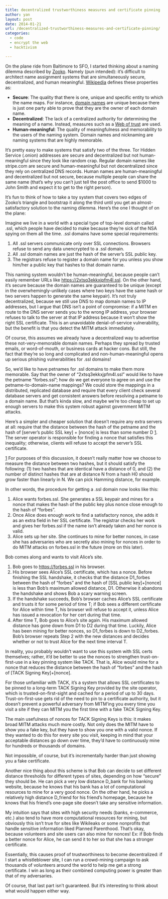 ```yaml
---
title: decentralized trustworthiness measures and certificate pinning
author: yan
layout: post
date: 2014-01-21
url: /decentralized-trustworthiness-measures-and-certificate-pinning/
categories:
  - code
  - encrypt the web
  - hacktivism

---
```

On the plane ride from Baltimore to SFO, I started thinking about a naming dilemma described by [Zooko][1]. Namely (pun intended): it&#8217;s difficult to architect name assignment systems that are simultaneously secure, decentralized, and human meaningful. [Wikipedia][2] defines these properties as:

  * **Secure**: The quality that there is one, unique and specific entity to which the name maps. For instance, [domain names][3] are unique because there is just one party able to prove that they are the owner of each domain name.
  * **Decentralized**: The lack of a centralized authority for determining the meaning of a name. Instead, measures such as a [Web of trust][4] are used.
  * **Human-meaningful**: The quality of meaningfulness and memorability to the users of the naming system. Domain names and nicknaming are naming systems that are highly memorable.

It&#8217;s pretty easy to make systems that satisfy two of the three. Tor Hidden Service (.onion) addresses are secure and decentralized but not human-meaningful since they look like random crap. Regular domain names like stripe.com are secure and human-meaningful but not decentralized since they rely on centralized DNS records. Human names are human-meaningful and decentralized but not secure, because multiple people can share the same name (that&#8217;s why you can&#8217;t just tell the post office to send $1000 to John Smith and expect it to get to the right person).

It&#8217;s fun to think of how to take a toy system that covers two edges of Zooko&#8217;s triangle and bootstrap it along the third until you get an almost-satisfactory solution to the naming dilemma. Here&#8217;s the one I thought of on the plane:

Imagine we live in a world with a special type of top-level domain called .ssl, which people have decided to make because they&#8217;re sick of the NSA spying on them all the time. .ssl domains have some special requirements:

  1. All .ssl servers communicate only over SSL connections. Browsers refuse to send any data unencrypted to a .ssl domain.
  2. All .ssl domain names are just the hash of the server&#8217;s SSL public key.
  3. The registrars refuse to register a domain name for you unless you show him/her a public key that hashes to that domain name.

This naming system wouldn&#8217;t be human-meaningful, because people can&#8217;t easily remember URLs like https://2xtsq3ekkxjpfm4l.ssl. On the other hand, it&#8217;s secure because the domain names are guaranteed to be unique (except in the overwhemingly-unlikely cases where two keys have the same hash or two servers happen to generate the same keypair). It&#8217;s not truly decentralized, because we still use DNS to map domain names to IP addresses, but I argue that DNS isn&#8217;t a point of compromise: if a MITM en route to the DNS server sends you to the wrong IP address, your browser refuses to talk to the server at that IP address because it won&#8217;t show the right SSL certificate. This is an unavoidable denial-of-service vulnerability, but the benefit is that you detect the MITM attack immediately.

Of course, this assumes we already have a decentralized way to advertise these not-very-memorable domain names. Perhaps they spread by trusted emails, or word-of-mouth, or business cards at hacker cons. But still, the fact that they&#8217;re so long and complicated and non-human-meaningful opens up serious phishing vulnerabilities for .ssl domains!

So, we&#8217;d like to have petnames for .ssl domains to make them more memorable. Say that the owner of &#8220;2xtsq3ekkxjpfm4l.ssl&#8221; would like to have the petname &#8220;forbes.ssl&#8221;; how do we get everyone to agree on and use the petname-to-domain-name mappings? We could store the mappings in a distributed, replicated database and require that every client check several database servers and get consistent answers before resolving a petname to a domain name. But that&#8217;s kinda slow, and maybe we&#8217;re too cheap to set up enough servers to make this system robust against government MITM attacks.

Here&#8217;s a simpler and cheaper solution that doesn&#8217;t require any extra servers at all: require that the distance between the hash of the petname and the hash of [server&#8217;s public SSL key] + [nonce] is less than some number D [1]. The server operator is responsible for finding a nonce that satisfies this inequality; otherwise, clients will refuse to accept the server&#8217;s SSL certificate.

[1] For purposes of this discussion, it doesn&#8217;t really matter how we choose to measure the distance between two hashes, but it should satisfy the following: (1) two hashes that are identical have a distance of 0, and (2) the number of distinct hashes that are at distance N from a hash H0 should grow faster than linearly in N. We can pick Hamming distance, for example.

In other words, the procedure for getting a .ssl domain now looks like this:

  1. Alice wants forbes.ssl. She generates a SSL keypair and mines for a nonce that makes the hash of the public key plus nonce close enough to the hash of &#8220;forbes&#8221;.
  2. Once Alice does enough work to find a satisfactory nonce, she adds it as an extra field in her SSL certificate. The registrar checks her work and gives her forbes.ssl if the name isn&#8217;t already taken and her nonce is valid.
  3. Alice sets up her site. She continues to mine for better nonces, in case she has adversaries who are secretly also mining for nonces in order to do MITM attacks on forbes.ssl in the future (more on this later).

Bob comes along and wants to visit Alice&#8217;s site.

  1. Bob goes to https://forbes.ssl in his browser.
  2. His browser sees Alice&#8217;s SSL certificate, which has a nonce. Before finishing the SSL handshake, it checks that the distance D1_forbes between the hash of &#8220;forbes&#8221; and the hash of [SSL public key]+[nonce] is less than Bob&#8217;s maximum allowed distance, D1. Otherwise it abandons the handshake and shows Bob a scary warning screen.
  3. If the handshake succeeds, Bob&#8217;s browser caches Alice&#8217;s SSL certificate and trusts it for some period of time T; if Bob sees a different certificate for Alice within time T, his browser will refuse to accept it, unless Alice has issued a revocation for her cert during that time.
  4. After time T, Bob goes to Alice&#8217;s site again. His maximum allowed distance has gone down from D1 to D2 during that time. Luckily, Alice has been mining for better nonces, so D1\_forbes is down to D2\_forbes. Bob&#8217;s browser repeats Step 2 with the new distances and decides whether or not to trust Alice for the next time interval T.

In reality, you probably wouldn&#8217;t want to use this system with SSL certs themselves; rather, it&#8217;d be better to use the nonces to strengthen trust-on-first-use in a key pinning system like TACK. That is, Alice would mine for a nonce that reduces the distance between the hash of &#8220;forbes&#8221; and the hash of [TACK Signing Key]+[nonce].

For those unfamiliar with TACK, it&#8217;s a system that allows SSL certificates to be pinned to a long-term TACK Signing Key provided by the site operator, which is trusted-on-first-sight and cached for a period of up to 30 days. Trust-on-first-use gets rid of the need to pin to a certificate authority, but it doesn&#8217;t prevent a powerful adversary from MITM&#8217;ing you every time you visit a site if they can MITM you the first time with a fake TACK Signing Key.

The main usefulness of nonces for TACK Signing Keys is this: it makes broad MITM attacks much more costly. Not only does the MITM have to show you a fake key, but they have to show you one with a valid nonce. If they wanted to do this for every site you visit, keeping in mind that your acceptable distances go down over time, they&#8217;d have to continuously mine for hundreds or thousands of domains.

Not impossible, of course, but it&#8217;s incrementally harder than just showing you a fake certificate.

Another nice thing about this scheme is that Bob can decide to set different distance thresholds for different types of sites, depending on how &#8220;secure&#8221; they should be. He can pick a very low distance D\_bank for his banking website, because he knows that his bank has a lot of computational resources to mine for a very good nonce. On the other hand, he picks a relatively high distance D\_friend for his friend&#8217;s homepage, because he knows that his friend&#8217;s one-page site doesn&#8217;t take any sensitive information.

My intuition says that sites with high security needs (banks, e-commerce, etc.) also tend to have more computational resources for mining, but obviously this isn&#8217;t true for sites like Wikileaks or some nonprofits that handle sensitive information liked Planned Parenthood. That&#8217;s okay, because volunteers and site users can also mine for nonces! Ex: if Bob finds a better nonce for Alice, he can send it to her so that she has a stronger certificate.

Essentially, this causes proof of trustworthiness to become decentralized: if I start a whistleblower site, I can run a crowd-mining campaign to ask thousands of volunteers around the world to help me get a strong certificate. I win as long as their combined computing power is greater than that of my adversaries.

Of course, that last part isn&#8217;t guaranteed. But it&#8217;s interesting to think about what would happen either way.

&nbsp;

 [1]: https://en.wikipedia.org/wiki/Zooko_Wilcox-O%27Hearn
 [2]: https://en.wikipedia.org/wiki/Zooko%27s_triangle
 [3]: https://en.wikipedia.org/wiki/Domain_name "Domain name"
 [4]: https://en.wikipedia.org/wiki/Web_of_trust "Web of trust"
